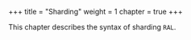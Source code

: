 +++
title = "Sharding"
weight = 1
chapter = true
+++

This chapter describes the syntax of sharding `RAL`.
